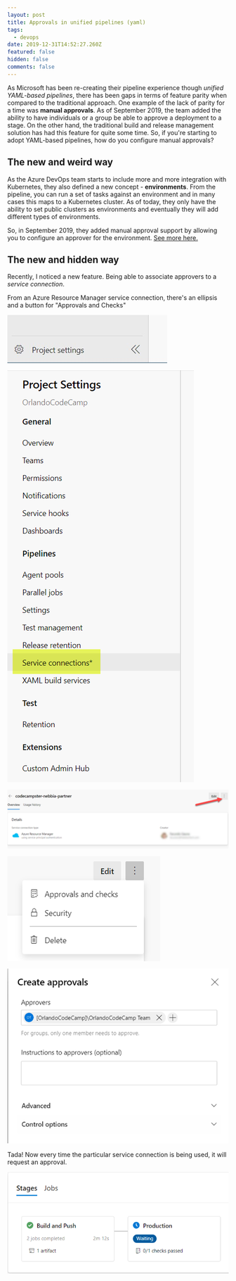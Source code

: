 ```yaml
---
layout: post
title: Approvals in unified pipelines (yaml)
tags:
  - devops
date: 2019-12-31T14:52:27.260Z
featured: false
hidden: false
comments: false
---
```

As Microsoft has been re-creating their pipeline experience though *unified YAML-based pipelines*, there has been gaps in terms of feature parity when compared to the traditional approach. One example of the lack of parity for a time was **manual approvals**. As of September 2019, the team added the ability to have individuals or a group be able to approve a deployment to a stage. On the other hand, the traditional build and release management solution has had this feature for quite some time. So, if you're starting to adopt YAML-based pipelines, how do you configure manual approvals?

<!--more-->

## The new and weird way

As the Azure DevOps team starts to include more and more integration with Kubernetes, they also defined a new concept - **environments**. From the pipeline, you can run a set of tasks against an environment and in many cases this maps to a Kubernetes cluster. As of today, they only have the ability to set public clusters as environments and eventually they will add different types of environments. 

So, in September 2019, they added manual approval support by allowing you to configure an approver for the environment. [See more here.](https://docs.microsoft.com/en-us/azure/devops/pipelines/process/approvals?view=azure-devops&tabs=check-pass)

## The new and hidden way

Recently, I noticed a new feature. Being able to associate approvers to a *service connection*. 

From an Azure Resource Manager service connection, there's an ellipsis and a button for "Approvals and Checks"

![](/assets/uploads/project-settings-azure-devops.jpg "Project Settings")

![](/assets/uploads/service_connections.png "Service Connections")

![](/assets/uploads/service_connection_ellipsis.png "Service connection ellipsis")

![](/assets/uploads/service_connection_approvals_and_checks.png "Approvals and checks")

![](/assets/uploads/service_connection_approver.png "Approvals at the service connection")

Tada! Now every time the particular service connection is being used, it will request an approval.

![](/assets/uploads/pipeline_approval.png "Approving a deployment")
